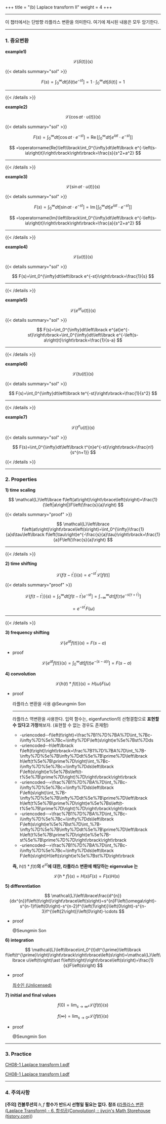 +++
title = "(b) Laplace transform II"
weight = 4
+++

---

이 챕터에서는 단방향 라플라스 변환을 의미한다. 여기에 제시된 내용은 모두 암기한다.

---


### 1. 중요변환

**example1)**

$$
\mathcal{L}\left\lbrace\delta\left(t\right)\right\rbrace\left(s\right)
$$

{{< details summary="sol" >}}
    
$$
F(s)=\int_0^{\infty}dt\left\lbrack\delta\left(t\right)e^{-st}\right\rbrack=1\cdot\int_0^{\infty}dt\left\lbrack\delta\left(t\right)\right\rbrack=1
$$

<hr>

{{< /details >}}

**example2)**

$$
\mathcal{L}\left\lbrace\cos at\cdot u\left(t\right)\right\rbrace\left(s\right)
$$

{{< details summary="sol" >}}
    
$$
F(s)=\int_0^{\infty}dt\left\lbrack\cos at\cdot e^{-st}\right\rbrack=\operatorname{Re}\left\lbrack\int_0^{\infty}dt\left\lbrack e^{iat}\cdot e^{-st}\right\rbrack\right\rbrack
$$
    
$$
=\operatorname{Re}\left\lbrack\int_0^{\infty}dt\left\lbrack e^{-\left(s-ia\right)t}\right\rbrack\right\rbrack=\frac{s}{s^2+a^2}
$$

<hr>

{{< /details >}}

**example3)**

$$
\mathcal{L}\left\lbrace\sin at\cdot u\left(t\right)\right\rbrace\left(s\right)
$$

{{< details summary="sol" >}}
    
$$
F(s)=\int_0^{\infty}dt\left\lbrack\sin at\cdot e^{-st}\right\rbrack=\operatorname{Im}\left\lbrack\int_0^{\infty}dt\left\lbrack e^{iat}\cdot e^{-st}\right\rbrack\right\rbrack
$$
    
$$
=\operatorname{Im}\left\lbrack\int_0^{\infty}dt\left\lbrack e^{-\left(s-ia\right)t}\right\rbrack\right\rbrack=\frac{a}{s^2+a^2}
$$

<hr>

{{< /details >}}

**example4)**

$$
\mathcal{L}\left\lbrace u\left(t\right)\right\rbrace\left(s\right)
$$

{{< details summary="sol" >}}
    
$$
F(s)=\int_0^{\infty}dt\left\lbrack e^{-st}\right\rbrack=\frac{1}{s}
$$
    
<hr>

{{< /details >}}

**example5)**

$$
\mathcal{L}\left\lbrace e^{at}u\left(t\right)\right\rbrace\left(s\right)
$$

{{< details summary="sol" >}}

$$
F(s)=\int_0^{\infty}dt\left\lbrack e^{at}e^{-st}\right\rbrack=\int_0^{\infty}dt\left\lbrack e^{-\left(s-a\right)t}\right\rbrack=\frac{1}{s-a}
$$

<hr>

{{< /details >}}

**example6)**

$$
\mathcal{L}\left\lbrace tu\left(t\right)\right\rbrace\left(s\right)
$$

{{< details summary="sol" >}}
    
$$
F(s)=\int_0^{\infty}dt\left\lbrack te^{-st}\right\rbrack=\frac{1}{s^2}
$$
    
<hr>

{{< /details >}}
    

**example7)**

$$
\mathcal{L}\left\lbrace t^{n}u\left(t\right)\right\rbrace\left(s\right)
$$

{{< details summary="sol" >}}
    
$$
F(s)=\int_0^{\infty}dt\left\lbrack t^{n}e^{-st}\right\rbrack=\frac{n!}{s^{n+1}}
$$

{{< /details >}}

---

### 2. Properties

**1) time scaling**

$$
\mathcal{L}\left\lbrace f\left(at\right)\right\rbrace\left(s\right)=\frac{1}{\left|a\right|}F\left(\frac{s}{a}\right)
$$

{{< details summary="proof" >}}

$$
\mathcal{L}\left\lbrace f\left(at\right)\right\rbrace\left(s\right)=\int_0^{\infty}\frac{1}{a}d\tau\left\lbrack f\left(\tau\right)e^{-\frac{s}{a}\tau}\right\rbrack=\frac{1}{a}F\left(\frac{s}{a}\right)
$$

<hr>

{{< /details >}}

**2) time shifting**

$$
\mathcal{L}\left\lbrace f\left(t-t^{\prime}\right)\right\rbrace\left(s\right)=e^{-st^{\prime}}\mathcal{L}\left\lbrack f\left(t\right)\right\rbrack
$$

{{< details summary="proof" >}}

$$
\mathcal{L}\left\lbrace f\left(t-t^{\prime}\right)\right\rbrace\left(s\right)=\int_0^{\infty}dt\left\lbrack f\left(t-t^{\prime}\right)e^{-st}\right\rbrack=\int_{-\infty}^{\infty}d\tau\left\lbrack f\left(\tau\right)e^{-s\left(\tau+t^{\prime}\right)}\right\rbrack
$$
    
$$
=e^{-st^{\prime}}F\left(\omega\right)
$$

<hr>

{{< /details >}}


**3) frequency shifting**

$$
\mathcal{L}\left\lbrace e^{at}f\left(t\right)\right\rbrace\left(s\right)=F\left(s-a\right)
$$

- proof
    
    $$
    \mathcal{L}\left\lbrace e^{at}f\left(t\right)\right\rbrace\left(s\right)=\int_0^{\infty}dt\left\lbrack f\left(t\right)e^{-\left(s-a\right)t}\right\rbrack=F\left(s-a\right)
    $$
    

**4) convolution**

$$
\mathcal{L}\left\lbrace h\left(t\right)\ast f\left(t\right)\right\rbrace\left(s\right)=H\left(\omega\right)F\left(\omega\right)
$$

- proof
    
    라플라스 변환을 사용 @Seungmin Son 
    
    ---
    
    라플라스 역변환을 사용한다. 입력 함수는, eigenfunction의 선형결합으로 **표현할 수 있다고 가정**해보자.  (표현할 수 없는 경우도 존재함)
    
    - -uriencoded--f\left(t\right)=\frac%7B1%7D%7BA%7D\int_%7Bc-i\infty%7D%5e%7Bc+i\infty%7DF\left(s\right)e%5e%7Bst%7Dds
    - -uriencoded--h\left\lbrack f\left(t\right)\right\rbrack=\frac%7B1%7D%7BA%7D\int_%7B-\infty%7D%5e%7B\infty%7Ddt%5e%7B\prime%7D\left\lbrack h\left(t%5e%7B\prime%7D\right)\int_%7Bc-i\infty%7D%5e%7Bc+i\infty%7Dds\left\lbrack F\left(s\right)e%5e%7Bs\left(t-t%5e%7B\prime%7D\right)%7D\right\rbrack\right\rbrack
    - -uriencoded--=\frac%7B1%7D%7BA%7D\int_%7Bc-i\infty%7D%5e%7Bc+i\infty%7Dds\left\lbrack F\left(s\right)\int_%7B-\infty%7D%5e%7B\infty%7Ddt%5e%7B\prime%7D\left\lbrack h\left(t%5e%7B\prime%7D\right)e%5e%7Bs\left(t-t%5e%7B\prime%7D\right)%7D\right\rbrack\right\rbrack
    - -uriencoded--=\frac%7B1%7D%7BA%7D\int_%7Bc-i\infty%7D%5e%7Bc+i\infty%7Dds\left\lbrack F\left(s\right)e%5e%7Bst%7D\int_%7B-\infty%7D%5e%7B\infty%7Ddt%5e%7B\prime%7D\left\lbrack h\left(t%5e%7B\prime%7D\right)e%5e%7B-st%5e%7B\prime%7D%7D\right\rbrack\right\rbrack
    - -uriencoded--=\frac%7B1%7D%7BA%7D\int_%7Bc-i\infty%7D%5e%7Bc+i\infty%7Dds\left\lbrack F\left(s\right)H\left(s\right)e%5e%7Bst%7D\right\rbrack
    
    **즉,** $h\left(t\right)\ast f\left(t\right)$**의** $e^{st}$**에 대한, 라플라스 변환에 해당하는 eigenvalue 는**
    
    $$
    \mathcal{L}\left\lbrace h\ast f\right\rbrace\left(s\right)=H\left(s\right)F\left(s\right)=F\left(s\right)H\left(s\right)
    $$
    

**5) differentiation**

$$
\mathcal{L}\left\lbrace\frac{d^{n}}{dx^{n}}f\left(t\right)\right\rbrace\left(s\right)=s^{n}F\left(\omega\right)-s^{n-1}f\left(0\right)-s^{n-2}f^{\left(1\right)}\left(0\right)-s^{n-3}f^{\left(2\right)}\left(0\right)-\cdots
$$

- proof
    
    @Seungmin Son 
    

**6) integration**

$$
\mathcal{L}\left\lbrace\int_0^{t}dt^{\prime}\left\lbrack f\left(t^{\prime}\right)\right\rbrack\right\rbrace\left(s\right)=\mathcal{L}\left\lbrace u\left(t\right)\ast f\left(t\right)\right\rbrace\left(s\right)=\frac{1}{s}F\left(s\right)
$$

- proof
    
    [최수인 (Unlicensed)](https://hertz2hnu.atlassian.net/wiki/people/712020:1f3af0d6-22e5-4b45-9a8a-7a617da825a0?ref=confluence)
    

**7) initial and final values**

$$
f\left(0\right)=\lim_{s\rightarrow\infty}\mathcal{sL}\left\lbrace f\left(t\right)\right\rbrace\left(s\right)
$$

$$
f\left(\infty\right)=\lim_{s\rightarrow0}\mathcal{sL}\left\lbrace f\left(t\right)\right\rbrace\left(s\right)
$$

- proof
    
    @Seungmin Son
    

---

### 3. Practice

[CH08-1 Laplace transform I.pdf](CH08-1_Laplace_transform_I.pdf)

[CH08-1 Laplace transform I.pdf](CH08-1_Laplace_transform_I%201.pdf)

---

### 4. 주의사항

**[주의] 컨볼루션의** $h,f$ **함수가 반드시 선형일 필요는 없다. 참조 (**[라플라스 변환(Laplace Transform) - 6. 합성곱(Convolution) :: jjycjn's Math Storehouse (tistory.com)](https://jjycjnmath.tistory.com/97))